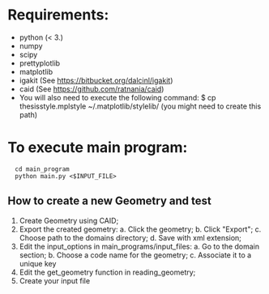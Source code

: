 Requirements:
============

  * python (< 3.)
  * numpy
  * scipy
  * prettyplotlib
  * matplotlib
  * igakit (See https://bitbucket.org/dalcinl/igakit)
  * caid (See https://github.com/ratnania/caid)
  * You will also need to execute the following command:
    	$ cp thesisstyle.mplstyle ~/.matplotlib/stylelib/
    (you might need to create this path)

To execute main program:
====
```
  cd main_program
  python main.py <$INPUT_FILE>
```

How to create a new Geometry and test
----------------------------------------

1. Create Geometry using CAID;
2. Export the created geometry:
   a. Click the geometry;
   b. Click "Export";
   c. Choose path to the domains directory;
   d. Save with xml extension;
4. Edit the input_options in main_programs/input_files:
   a. Go to the domain section;
   b. Choose a code name for the geometry;
   c. Associate it to a unique key
5. Edit the get_geometry function in reading_geometry;
6. Create your input file
